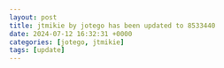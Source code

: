 ```yaml
---
layout: post
title: jtmikie by jotego has been updated to 8533440
date: 2024-07-12 16:32:31 +0000
categories: [jotego, jtmikie]
tags: [update]
---
```


